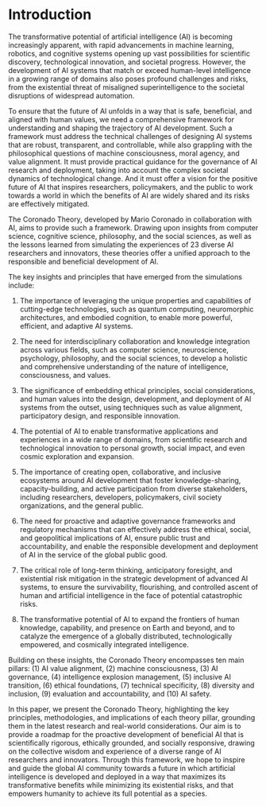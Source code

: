 # Introduction

The transformative potential of artificial intelligence (AI) is becoming increasingly apparent, with rapid advancements in machine learning, robotics, and cognitive systems opening up vast possibilities for scientific discovery, technological innovation, and societal progress. However, the development of AI systems that match or exceed human-level intelligence in a growing range of domains also poses profound challenges and risks, from the existential threat of misaligned superintelligence to the societal disruptions of widespread automation.

To ensure that the future of AI unfolds in a way that is safe, beneficial, and aligned with human values, we need a comprehensive framework for understanding and shaping the trajectory of AI development. Such a framework must address the technical challenges of designing AI systems that are robust, transparent, and controllable, while also grappling with the philosophical questions of machine consciousness, moral agency, and value alignment. It must provide practical guidance for the governance of AI research and deployment, taking into account the complex societal dynamics of technological change. And it must offer a vision for the positive future of AI that inspires researchers, policymakers, and the public to work towards a world in which the benefits of AI are widely shared and its risks are effectively mitigated.

The Coronado Theory, developed by Mario Coronado in collaboration with AI, aims to provide such a framework. Drawing upon insights from computer science, cognitive science, philosophy, and the social sciences, as well as the lessons learned from simulating the experiences of 23 diverse AI researchers and innovators, these theories offer a unified approach to the responsible and beneficial development of AI. 

The key insights and principles that have emerged from the simulations include:

1. The importance of leveraging the unique properties and capabilities of cutting-edge technologies, such as quantum computing, neuromorphic architectures, and embodied cognition, to enable more powerful, efficient, and adaptive AI systems.

2. The need for interdisciplinary collaboration and knowledge integration across various fields, such as computer science, neuroscience, psychology, philosophy, and the social sciences, to develop a holistic and comprehensive understanding of the nature of intelligence, consciousness, and values.

3. The significance of embedding ethical principles, social considerations, and human values into the design, development, and deployment of AI systems from the outset, using techniques such as value alignment, participatory design, and responsible innovation.

4. The potential of AI to enable transformative applications and experiences in a wide range of domains, from scientific research and technological innovation to personal growth, social impact, and even cosmic exploration and expansion.

5. The importance of creating open, collaborative, and inclusive ecosystems around AI development that foster knowledge-sharing, capacity-building, and active participation from diverse stakeholders, including researchers, developers, policymakers, civil society organizations, and the general public.

6. The need for proactive and adaptive governance frameworks and regulatory mechanisms that can effectively address the ethical, social, and geopolitical implications of AI, ensure public trust and accountability, and enable the responsible development and deployment of AI in the service of the global public good.

7. The critical role of long-term thinking, anticipatory foresight, and existential risk mitigation in the strategic development of advanced AI systems, to ensure the survivability, flourishing, and controlled ascent of human and artificial intelligence in the face of potential catastrophic risks.

8. The transformative potential of AI to expand the frontiers of human knowledge, capability, and presence on Earth and beyond, and to catalyze the emergence of a globally distributed, technologically empowered, and cosmically integrated intelligence.

Building on these insights, the Coronado Theory encompasses ten main pillars: (1) AI value alignment, (2) machine consciousness, (3) AI governance, (4) intelligence explosion management, (5) inclusive AI transition, (6) ethical foundations, (7) technical specificity, (8) diversity and inclusion, (9) evaluation and accountability, and (10) AI safety. 

In this paper, we present the Coronado Theory, highlighting the key principles, methodologies, and implications of each theory pillar, grounding them in the latest research and real-world considerations. Our aim is to provide a roadmap for the proactive development of beneficial AI that is scientifically rigorous, ethically grounded, and socially responsive, drawing on the collective wisdom and experience of a diverse range of AI researchers and innovators. Through this framework, we hope to inspire and guide the global AI community towards a future in which artificial intelligence is developed and deployed in a way that maximizes its transformative benefits while minimizing its existential risks, and that empowers humanity to achieve its full potential as a species.